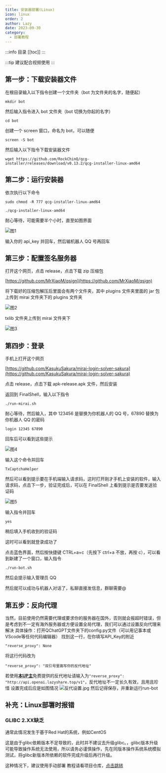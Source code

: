 ```yaml
---
title: 安装器部署(Linux)
icon: linux
order: 2
author: Lazy
date: 2023-09-30
category:
  - 部署教程
---
```

:::info 目录
[[toc]]
:::

:::tip 建议配合视频使用
<BiliBili bvid="BV11h4y1y74H" />
:::

## 第一步：下载安装器文件

在根目录输入以下指令创建一个文件夹（bot 为文件夹的名字，随便起）

```terminal
mkdir bot
```

然后输入指令进入 bot 文件夹（bot 切换为你起的名字）

```terminal
cd bot
```

创建一个 screen 窗口，命名为 bot，可以随便

```terminal
screen -S bot
```

然后输入以下指令下载安装器文件

```terminal
wget https://github.com/RockChinQ/qcg-installer/releases/download/v0.13.2/qcg-installer-linux-amd64
```

## 第二步：运行安装器

依次执行以下命令

```terminal
sudo chmod -R 777 qcg-installer-linux-amd64
```

```terminal
./qcg-installer-linux-amd64
```

耐心等待，可能需要半个小时，直至如图界面

![图1](https://s2.loli.net/2023/08/11/j5DnQPVCYh1sJ78.jpg)

输入你的 api_key 并回车，然后输机器人 QQ 号再回车

## 第三步：配置签名服务器

打开这个网页，点击 release，点击下载 zip 压缩包

[https://github.com/MrXiaoM/qsign](https://github.com/MrXiaoM/qsign)

将下载好的压缩包解压后里面会有两个文件夹，其中 plugins 文件夹里面的 jar 包上传到 mirai 文件夹下的 plugins 文件夹

![图2](https://s2.loli.net/2023/08/11/KiJQozRlPDdtBUs.png)

txlib 文件夹上传到 mirai 文件夹下

![图3](https://s2.loli.net/2023/08/11/OD8C9Fa156BugcT.png)

## 第四步：登录

手机上打开这个网页

[https://github.com/KasukuSakura/mirai-login-solver-sakura](https://github.com/KasukuSakura/mirai-login-solver-sakura)

点击 release，点击下载 apk-release.apk 文件，然后安装

返回到 FinalShell，输入以下指令

```terminal
./run-mirai.sh
```

耐心等待，然后输入，其中 123456 是替换为你机器人的 QQ 号，67890 替换为你机器人 QQ 的密码

```terminal
login 12345 67890
```

回车后可以看到这些提示

![图4](https://s2.loli.net/2023/08/11/MymgAkDBQU4NpE9.jpg)

输入这个命令并回车

```terminal
TxCaptchaHelper
```

然后可以看到提示要在手机端输入请求码，这时打开刚才手机上安装的软件，输入请求码，点击下一步，验证完成后，可以在 FinalShell 上看到提示是否要发送验证码

![图5](https://s2.loli.net/2023/08/11/bI5jzOyGvCiUhTV.jpg)

输入指令并回车

```terminal
yes
```

稍后填入手机收到的验证码

这时可以看到就登录成功了

点击蓝色界面，然后按快捷键 CTRL+a+c（先按下 ctrl+a 不放，再按 c），可以看到新建了一个窗口，输入指令

```terminal
./run-bot.sh
```

然后会提示输入管理员 QQ

然后就可以成功与机器人对话了，私聊直接发信息，群聊需要@

## 第五步：反向代理

当然，目前使用仍然需要代理或要求你的服务器在国外，否则就会报超时错误，但是考虑到不一定有海外服务器或方便设置全局代理，我们可以通过设置反向代理来解决
具体操作：打开QChatGPT文件夹下的config.py文件（可以用记事本或VScode等任何代码编辑器）
找到这一行，在你填写API_Key的附近
```
"reverse_proxy": None
```
将这行代码改为
```
"reverse_proxy": "双引号里面写你的反代地址"
```
若使用[**本UP主**](https://space.bilibili.com/407410594)免费提供的反代地址请输入为`"reverse_proxy": "http://api.openai.lazyshare.top/v1"`，反代地址不一定长久有效，且用且珍惜
设置完成后应是如图情况
![反代设置.jpg](https://s2.loli.net/2023/08/16/GeoiZCbLtfg3uqH.jpg)
然后记得保存，并重新运行run-bot

## 补充：Linux部署时报错

### GLIBC 2.XX缺乏
通常此情况发生于基于Red Hat的系统，例如CentOS

这是由于glibc依赖版本不足导致的，此时并不建议去升级glibc。，glibc版本升级可能导致操作系统无法使用，所以请务必谨慎操作，先在同版本操作系统系统模拟测试，将glibc新版本所依赖的软件完成升级后再行升级。

这种情况下，建议使用手动部署
教程请看项目仓库，[点击跳转](./manual.md)
